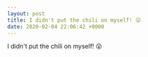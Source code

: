 ```yaml
---
layout: post
title: I didn't put the chili on myself! 😮
date: 2020-02-04 22:06:42 +0000
---
```


I didn't put the chili on myself! 😮

